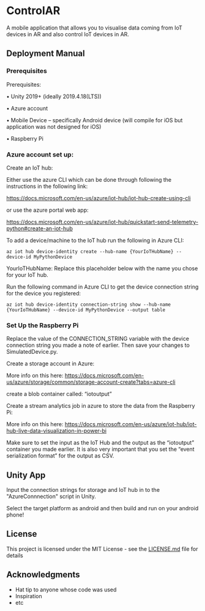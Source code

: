 # ControlAR

A mobile application that allows you to visualise data coming from IoT devices in AR and also control IoT devices in AR. 

## Deployment Manual

### Prerequisites

Prerequisites:

•	Unity 2019+ (ideally  2019.4.18(LTS))

•	Azure account

•	Mobile Device – specifically Android device (will compile for iOS but application was not designed for iOS) 

•	Raspberry Pi 

### Azure account set up:

Create an IoT hub:

Either use the azure CLI which can be done through following the instructions in the following link:

https://docs.microsoft.com/en-us/azure/iot-hub/iot-hub-create-using-cli

or use the azure portal web app:

https://docs.microsoft.com/en-us/azure/iot-hub/quickstart-send-telemetry-python#create-an-iot-hub

To add a device/machine to the IoT hub run the following in Azure CLI:

```
az iot hub device-identity create --hub-name {YourIoTHubName} --device-id MyPythonDevice
```

YourIoTHubName: Replace this placeholder below with the name you chose for your IoT hub.

Run the following command in Azure CLI to get the device connection string for the device you registered:

```
az iot hub device-identity connection-string show --hub-name {YourIoTHubName} --device-id MyPythonDevice --output table
```

### Set Up the Raspberry Pi

Replace the value of the CONNECTION_STRING variable with the device connection string you made a note of earlier. Then save your changes to SimulatedDevice.py.

Create a storage account in Azure:

More info on this here:
https://docs.microsoft.com/en-us/azure/storage/common/storage-account-create?tabs=azure-cli

create a blob container called: “iotoutput”

Create a stream analytics job in azure to store the data from the Raspberry Pi:

More info on this here:
https://docs.microsoft.com/en-us/azure/iot-hub/iot-hub-live-data-visualization-in-power-bi

Make sure to set the input as the IoT Hub and the output as the “iotoutput” container you made earlier. It is also very important that you set the “event serialization format” for the output as CSV.

## Unity App

Input the connection strings for storage and IoT hub in to the "AzureConnnection" script in Unity.


Select the target platform as android and then build and run on your android phone!

## License

This project is licensed under the MIT License - see the [LICENSE.md](LICENSE.md) file for details

## Acknowledgments

* Hat tip to anyone whose code was used
* Inspiration
* etc

